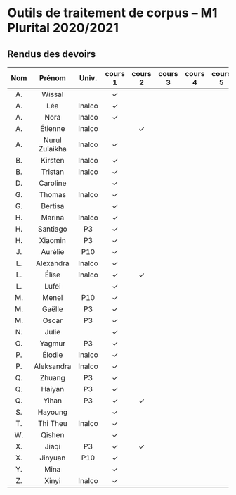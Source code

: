 
# Outils de traitement de corpus – M1 Plurital 2020/2021
## Rendus des devoirs

| Nom | Prénom   | Univ. | cours 1 | cours 2 | cours 3 | cours 4 | cours 5 | cours 6 |
|:---:|:--------:|:-----:|:-------:|:-------:|:-------:|:-------:|:-------:|:-------:|
|  A. |Wissal    |       |✓        |         |         |         |         |         |
|  A. |Léa       |Inalco |✓        |         |         |         |         |         |
|  A. |Nora      |Inalco |✓        |         |         |         |         |         |
|  A. |Étienne   |Inalco |         |✓        |         |         |         |         |
|  A. |Nurul Zulaikha|Inalco |✓        |         |         |         |         |         |
|  B. |Kirsten   |Inalco |✓        |         |         |         |         |         |
|  B. |Tristan   |Inalco |✓        |         |         |         |         |         |
|  D. |Caroline  |       |✓        |         |         |         |         |         |
|  G. |Thomas    |Inalco |✓        |         |         |         |         |         |
|  G. |Bertisa   |       |✓        |         |         |         |         |         |
|  H. |Marina    |Inalco |✓        |         |         |         |         |         |
|  H. |Santiago  |P3     |✓        |         |         |         |         |         |
|  H. |Xiaomin   |P3     |✓        |         |         |         |         |         |
|  J. |Aurélie   |P10    |✓        |         |         |         |         |         |
|  L. |Alexandra |Inalco |✓        |         |         |         |         |         |
|  L. |Élise     |Inalco |✓        |✓        |         |         |         |         |
|  L. |Lufei     |       |✓        |         |         |         |         |         |
|  M. |Menel     |P10    |✓        |         |         |         |         |         |
|  M. |Gaëlle    |P3     |✓        |         |         |         |         |         |
|  M. |Oscar     |P3     |✓        |         |         |         |         |         |
|  N. |Julie     |       |✓        |         |         |         |         |         |
|  O. |Yagmur    |P3     |✓        |         |         |         |         |         |
|  P. |Élodie    |Inalco |✓        |         |         |         |         |         |
|  P. |Aleksandra|Inalco |✓        |         |         |         |         |         |
|  Q. |Zhuang    |P3     |✓        |         |         |         |         |         |
|  Q. |Haiyan    |P3     |✓        |         |         |         |         |         |
|  Q. |Yihan     |P3     |✓        |✓        |         |         |         |         |
|  S. |Hayoung   |       |✓        |         |         |         |         |         |
|  T. |Thi Theu  |Inalco |✓        |         |         |         |         |         |
|  W. |Qishen    |       |✓        |         |         |         |         |         |
|  X. |Jiaqi     |P3     |✓        |✓        |         |         |         |         |
|  X. |Jinyuan   |P10    |✓        |         |         |         |         |         |
|  Y. |Mina      |       |✓        |         |         |         |         |         |
|  Z. |Xinyi     |Inalco |✓        |         |         |         |         |         |
